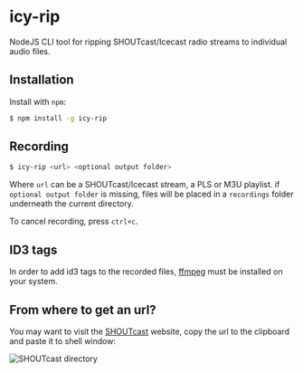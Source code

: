 # icy-rip
NodeJS CLI tool for ripping SHOUTcast/Icecast radio streams to individual audio files.

Installation
------------

Install with `npm`:

``` bash
$ npm install -g icy-rip
```

Recording
---------

``` bash
$ icy-rip <url> <optional output folder>
```

Where `url` can be a SHOUTcast/Icecast stream, a PLS or M3U playlist.
if `optional output folder` is missing, files will be placed in a `recordings` folder underneath the current directory.

To cancel recording, press `ctrl+c`.

ID3 tags
--------
In order to add id3 tags to the recorded files, [ffmpeg](https://www.ffmpeg.org "ffmpeg") must be installed on your system.

From where to get an url?
-------------------------
You may want to visit the <a href="http://shoutcast.com/" target="_blank">SHOUTcast</a> website, copy the url to the clipboard and paste it to shell window:

![SHOUTcast directory](https://raw.githubusercontent.com/krizzdewizz/node-icy-rip/master/doc/urlsource.png)